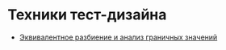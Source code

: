 # Техники тест-дизайна
- [Эквивалентное разбиение и анализ граничных значений](https://docs.google.com/spreadsheets/d/1ZZxUkSgyK8hQfbfaiUGwbu1TEw-wT_Eb8Z7Tvl4uWUE/edit?usp=sharing)
